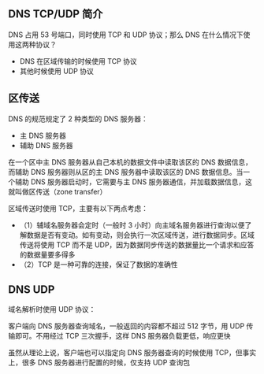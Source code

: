 ## DNS TCP/UDP 简介

DNS 占用 53 号端口，同时使用 TCP 和 UDP 协议；那么 DNS 在什么情况下使用这两种协议？

- DNS 在区域传输的时候使用 TCP 协议
- 其他时候使用 UDP 协议

## 区传送

DNS 的规范规定了 2 种类型的 DNS 服务器：

- 主 DNS 服务器
- 辅助 DNS 服务器

在一个区中主 DNS 服务器从自己本机的数据文件中读取该区的 DNS 数据信息，而辅助 DNS 服务器则从区的主 DNS 服务器中读取该区的 DNS 数据信息。当一个辅助 DNS 服务器启动时，它需要与主 DNS 服务器通信，并加载数据信息，这就叫做区传送（zone transfer）

区域传送时使用 TCP，主要有以下两点考虑： 

- （1）辅域名服务器会定时（一般时 3 小时）向主域名服务器进行查询以便了解数据是否有变动。如有变动，则会执行一次区域传送，进行数据同步。区域传送将使用 TCP 而不是 UDP，因为数据同步传送的数据量比一个请求和应答的数据量要多得多
- （2）TCP 是一种可靠的连接，保证了数据的准确性

## DNS UDP

域名解析时使用 UDP 协议： 

客户端向 DNS 服务器查询域名，一般返回的内容都不超过 512 字节，用 UDP 传输即可。不用经过 TCP 三次握手，这样 DNS 服务器负载更低，响应更快

虽然从理论上说，客户端也可以指定向 DNS 服务器查询的时候使用 TCP，但事实上，很多 DNS 服务器进行配置的时候，仅支持 UDP 查询包